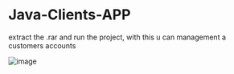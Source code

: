 # Java-Clients-APP

extract the .rar and run the project, with this u can management a customers accounts

![image](https://github.com/Camilolucifuge/Java-Clients-APP/assets/130005378/1074fdc4-e1c3-4043-a536-48dc061072a9)
